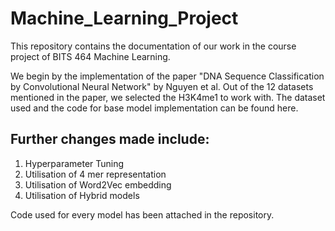 # Machine_Learning_Project
This repository contains the documentation of our work in the course project of BITS 464 Machine Learning. 

We begin by the implementation of the paper "DNA Sequence Classification by Convolutional Neural Network" by Nguyen et al.
Out of the 12 datasets mentioned in the paper, we selected the H3K4me1 to work with. The dataset used and the code for base model implementation can be found here.

## Further changes made include:
1. Hyperparameter Tuning
2. Utilisation of 4 mer representation
3. Utilisation of Word2Vec embedding
4. Utilisation of Hybrid models

Code used for every model has been attached in the repository.
